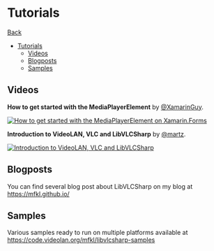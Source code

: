 # Tutorials

[Back](home.md)

- [Tutorials](#tutorials)
    - [Videos](#videos)
    - [Blogposts](#blogposts)
    - [Samples](#samples)

## Videos

**How to get started with the MediaPlayerElement** by [@XamarinGuy](https://twitter.com/XamarinGuy).

[![How to get started with the MediaPlayerElement on Xamarin.Forms](https://img.youtube.com/vi/uYaakilLkkk/0.jpg)](https://www.youtube.com/watch?v=uYaakilLkkk "How to get started with the MediaPlayerElement on Xamarin.Forms")

**Introduction to VideoLAN, VLC and LibVLCSharp** by [@martz](https://twitter.com/martz2804).

[![Introduction to VideoLAN, VLC and LibVLCSharp](https://img.youtube.com/vi/dvAYd4SfCos/0.jpg)](https://www.youtube.com/watch?v=dvAYd4SfCos "Introduction to VideoLAN, VLC and LibVLCSharp")

## Blogposts

You can find several blog post about LibVLCSharp on my blog at https://mfkl.github.io/

## Samples

Various samples ready to run on multiple platforms available at https://code.videolan.org/mfkl/libvlcsharp-samples
